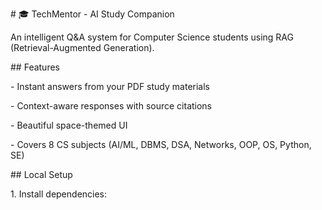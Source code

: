 \# 🎓 TechMentor - AI Study Companion



An intelligent Q\&A system for Computer Science students using RAG (Retrieval-Augmented Generation).



\## Features

\- Instant answers from your PDF study materials

\- Context-aware responses with source citations

\- Beautiful space-themed UI

\- Covers 8 CS subjects (AI/ML, DBMS, DSA, Networks, OOP, OS, Python, SE)



\## Local Setup



1\. Install dependencies:



